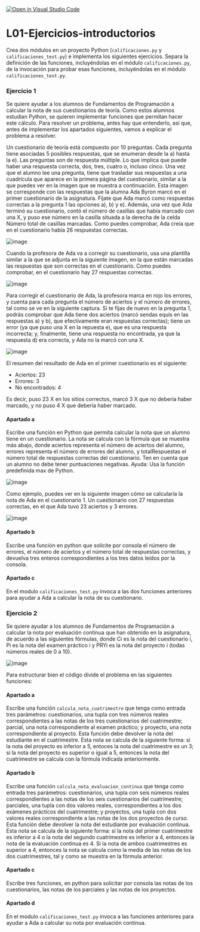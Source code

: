 [![Open in Visual Studio Code](https://classroom.github.com/assets/open-in-vscode-c66648af7eb3fe8bc4f294546bfd86ef473780cde1dea487d3c4ff354943c9ae.svg)](https://classroom.github.com/online_ide?assignment_repo_id=8644431&assignment_repo_type=AssignmentRepo)
# L01-Ejercicios-introductorios

Crea dos módulos en un proyecto Python (`calificaciones.py` y `calificaciones_test.py`) e implementa los siguientes ejercicios. Separa la definición de las funciones, incluyéndolas en el módulo `calificaciones.py`, de la invocación para probar esas funciones, incluyéndolas en el módulo `calificaciones_test.py`.

### Ejercicio 1 

Se quiere ayudar a los alumnos de Fundamentos de Programación a calcular la nota de sus cuestionarios de teoría. Como estos alumnos estudian Python, se quieren implementar funciones que permitan hacer este cálculo. Para resolver un problema, antes hay que entenderlo, así que, antes de implementar los apartados siguientes, vamos a explicar el problema a resolver.

Un cuestionario de teoría está compuesto por 10 preguntas. Cada pregunta tiene asociadas 5 posibles respuestas, que se enumeran desde la a) hasta la e). Las preguntas son de respuesta múltiple. Lo que implica que puede haber una respuesta correcta, dos, tres, cuatro o, incluso cinco. Una vez que el alumno lee una pregunta, tiene que trasladar sus respuestas a una cuadrícula que aparece en la primera página del cuestionario, similar a la que puedes ver en la imagen que se muestra a continuación. Esta imagen se corresponde con las respuestas que la alumna Ada Byron marcó en el primer cuestionario de la asignatura. Fíjate que Ada marcó como respuestas correctas a la pregunta 1 las opciones a), b) y e). Además, una vez que Ada terminó su cuestionario, contó el número de casillas que había marcado con una X, y puso ese número en la casilla situada a la derecha de la celda Número total de casillas marcadas. Como puedes comprobar, Ada creía que en el cuestionario había 26 respuestas correctas.

![image](https://user-images.githubusercontent.com/72299672/135712707-e0898f87-d3fd-40b6-bb10-450d93e59139.png)

Cuando la profesora de Ada va a corregir su cuestionario, usa una plantilla similar a la que se adjunta en la siguiente imagen, en la que están marcadas las respuestas que son correctas en el cuestionario. Como puedes comprobar, en el cuestionario hay 27 respuestas correctas. 

![image](https://user-images.githubusercontent.com/72299672/135712630-2c7ed015-7877-460b-8529-6bab3a1ad376.png)

Para corregir el cuestionario de Ada, la profesora marca en rojo los errores, y cuenta para cada pregunta el número de aciertos y el número de errores, tal como se ve en la siguiente captura. Si te fijas de nuevo en la pregunta 1, podrás comprobar que Ada tiene dos aciertos (marcó sendas equis en las respuestas a) y b), que efectivamente eran respuestas correctas); tiene un error (ya que puso una X en la repuesta e), que es una respuesta incorrecta; y, finalmente, tiene una respuesta no encontrada, ya que la respuesta d) era correcta, y Ada no la marcó con una X.

![image](https://user-images.githubusercontent.com/72299672/135713363-34494ae6-eebf-41c4-9583-769d78ac8e24.png)

El resumen del resultado de Ada en el primer cuestionario es el siguiente:

* Aciertos: 23
* Errores: 3
* No encontrados: 4

Es decir, puso 23 X en los sitios correctos, marcó 3 X que no debería haber marcado, y no puso 4 X que debería haber marcado.

#### Apartado a

Escribe una función en Python que permita calcular la nota que un alumno tiene en un cuestionario. La nota se
calcula con la fórmula que se muestra más abajo, donde aciertos representa el número de aciertos del alumno, errores representa el número de errores del alumno, y totalRespuestas el número total de respuestas correctas del cuestionario. Ten en cuenta que un alumno no debe tener puntuaciones
negativas. Ayuda: Usa la función predefinida max de Python.

![image](https://user-images.githubusercontent.com/72299672/135712229-fc96131e-6b31-459d-afcd-a7a9b1d176c7.png)

Como ejemplo, puedes ver en la siguiente imagen cómo se calcularía la nota de Ada en el cuestionario 1. Un cuestionario con 27 respuestas correctas, en el que Ada tuvo 23 aciertos y 3 errores.

![image](https://user-images.githubusercontent.com/72299672/135713722-14d75bc3-6109-4f0e-b659-94ceeef357c5.png)


#### Apartado b

Escribe una función en python que solicite por consola el número de errores, el número de aciertos y el número total de respuestas correctas, y devuelva tres enteros correspondientes a los tres datos leídos por la consola.

#### Apartado c

En el modulo `calificaciones_test.py` invoca a las dos funciones anteriores para ayudar a Ada a calcular la nota de su cuestionario.


### Ejercicio 2

Se quiere ayudar a los alumnos de Fundamentos de Programación a calcular la nota por evaluación continua que han obtenido en la asignatura, de acuerdo a las siguientes fórmulas, donde Ci es la nota del cuestionario i, Pi es la nota del examen práctico i y PRYi es la nota del proyecto i (todas números reales de 0 a 10).

![image](https://user-images.githubusercontent.com/72299672/191313732-6d5b1146-c3bd-4685-a4e0-4bb92f7940fe.png)

Para estructurar bien el código divide el problema en las siguientes funciones:

#### Apartado a

Escribe una función `calcula_nota_cuatrimestre` que tenga como entrada tres parámetros: cuestionarios, una tupla con tres números reales correspondientes a las notas de los tres cuestionarios del cuatrimestre; parcial, una nota correspondiente al examen práctico; y proyecto, una nota correspondiente al proyecto. Esta función debe devolver la nota del estudiante en el cuatrimestre. Esta nota se calcula de la siguiente forma: si la nota del proyecto es inferior a 5, entoces la nota del cuatrimestre es un 3; si la nota del proyecto es superior o igual a 5, entonces la nota del cuatrimestre se calcula con la fórmula indicada anteriormente.

#### Apartado b

Escribe una función `calcula_nota_evaluacion_continua` que tenga como entrada tres parámetros: cuestionarios, una tupla con seis números reales correspondientes a las notas de los seis cuestionarios del cuatrimestre; parciales, una tupla con dos valores reales, correspondientes a los dos exámenes prácticos del cuatrimestre; y proyectos, una tupla con dos valores reales correspondiente a las notas de los dos proyectos de curso. Esta función debe devolver la nota del estudiante por evaluación continua. Esta nota se calcula de la siguiente forma:  si la nota del primer cuatrimestre es inferior a 4 o la nota del segundo cuatrimestre es inferior a 4, entonces la nota de la evaluación continua es 4. Si la nota de ambos cuatrimestres es superior a 4, entonces la nota se calcula como la media de las notas de los dos cuatrimestres, tal y como se muestra en la fórmula anterior.

#### Apartado c

Escribe tres funciones, en python para solicitar por consola las notas de los cuestionarios, las notas de los parciales y las notas de los proyectos.

#### Apartado d

En el modulo `calificaciones_test.py` invoca a las funciones anteriores para ayudar a Ada a calcular su nota por evaluación continua.
